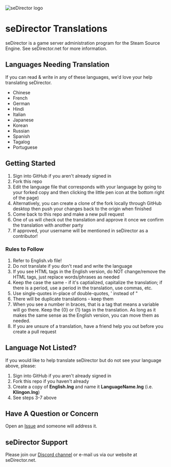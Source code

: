 ![seDirector logo](https://github.com/seDirector/Translations/blob/main/seDirector.png?raw=true)

# seDirector Translations
seDirector is a game server administration program for the Steam Source Engine.
See seDirector.net for more information.

## Languages Needing Translation
If you can read & write in any of these languages, we'd love your help translating seDirector.

 - Chinese
 - French
 - German
 - Hindi
 - Italian
 - Japanese
 - Korean
 - Russian
 - Spanish
 - Tagalog
 - Portuguese

## Getting Started
 1. Sign into GitHub if you aren't already signed in
 2. Fork this repo
 3. Edit the language file that corresponds with your language by going to your forked copy and then clicking the little pen icon at the bottom right of the page)
 4. Alternatively, you can create a clone of the fork locally through GitHub desktop then push your changes back to the origin when finished
 5. Come back to this repo and make a new pull request
 6. One of us will check out the translation and approve it once we confirm the translation with another party
 7. If approved, your username will be mentioned in seDirector as a contributor!

### Rules to Follow

 1. Refer to English.vb file!
 2. Do not translate if you don't read and write the language
 3. If you see HTML tags in the English version, do NOT change/remove the HTML tags, just replace words/phrases as needed
 4. Keep the case the same - if it's captialized, capitalize the translation; if there is a period, use a period in the translation, use commas, etc.
 5. Use single-quotes in-place of double-quotes, ' instead of "
 6. There will be duplicate translations - keep them
 7. When you see a number in braces, that is a tag that means a variable will go there.  Keep the {0} or {1} tags in the translation.  As long as it makes the same sense as the English version, you can move them as needed.
 8. If you are unsure of a translation, have a friend help you out before you create a pull request

 
## Language Not Listed?
If you would like to help translate seDirector but do not see your language above, please:

 1. Sign into GitHub if you aren't already signed in
 2. Fork this repo if you haven't already
 3. Create a copy of **English.lng** and name it **LanguageName.lng** (i.e. **Klingon.lng**)
 4. See steps 3-7 above

## Have A Question or Concern
Open an [Issue](https://github.com/seDirector/Translations/issues) and someone will address it.

## seDirector Support
Please join our [Discord channel](https://sedirector.net/discord) or e-mail us via our website at seDirector.net.
